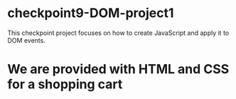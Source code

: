 # checkpoint9-DOM-project1

This checkpoint project focuses on how to create JavaScript and apply it to DOM events.

# We are provided with HTML and CSS for a shopping cart